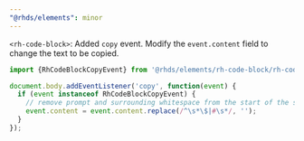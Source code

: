 ```yaml
---
"@rhds/elements": minor
---
```

`<rh-code-block>`: Added `copy` event. Modify the `event.content` field to change the text to be copied.

```js
import {RhCodeBlockCopyEvent} from '@rhds/elements/rh-code-block/rh-code-block.js';

document.body.addEventListener('copy', function(event) {
  if (event instanceof RhCodeBlockCopyEvent) {
    // remove prompt and surrounding whitespace from the start of the string
    event.content = event.content.replace(/^\s*\$|#\s*/, '');
  }
});
```
